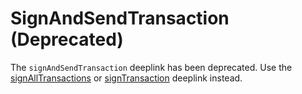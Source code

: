 # SignAndSendTransaction (Deprecated)

The `signAndSendTransaction` deeplink has been deprecated. Use the [signAllTransactions](https://phantom-e50e2e68.mintlify.app/phantom-deeplinks/provider-methods/signalltransactions) or [signTransaction](signtransaction.md) deeplink instead.
